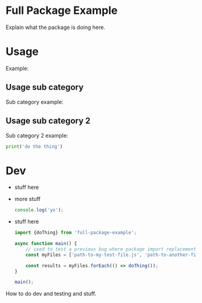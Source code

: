 # Full Package Example

Explain what the package is doing here.

# Usage

<!-- this comment has no links -->

Example:

<!-- example-link: src/readme-examples/index-filename-import.example.ts -->

## Usage sub category

Sub category example:

<!-- example-link: src/readme-examples/no-index-filename-import.example.ts -->

## Usage sub category 2

Sub category 2 example:

<!-- example-link: src/readme-examples/no-trailing-slash-import.example.ts -->

```python
print('do the thing')
```

# Dev

-   stuff here
    <!-- example-link: src/readme-examples/with-string-array.example.ts -->

-   more stuff
    <!-- example-link: src/readme-examples/with-string-array.example.ts -->

    ```javascript
    console.log('yo');
    ```

-   stuff here
    <!-- example-link: src/readme-examples/with-string-array.example.ts -->

    ```TypeScript
    import {doThing} from 'full-package-example';

    async function main() {
        // used to test a previous bug where package import replacements were too loose
        const myFiles = ['path-to-my-test-file.js', 'path-to-another-file.js'];

        const results = myFiles.forEach(() => doThing());
    }

    main();
    ```

How to do dev and testing and stuff.
